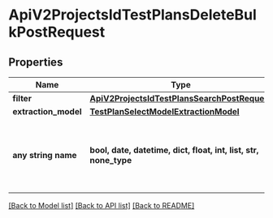 # ApiV2ProjectsIdTestPlansDeleteBulkPostRequest


## Properties
Name | Type | Description | Notes
------------ | ------------- | ------------- | -------------
**filter** | [**ApiV2ProjectsIdTestPlansSearchPostRequest**](ApiV2ProjectsIdTestPlansSearchPostRequest.md) |  | [optional] 
**extraction_model** | [**TestPlanSelectModelExtractionModel**](TestPlanSelectModelExtractionModel.md) |  | [optional] 
**any string name** | **bool, date, datetime, dict, float, int, list, str, none_type** | any string name can be used but the value must be the correct type | [optional]

[[Back to Model list]](../README.md#documentation-for-models) [[Back to API list]](../README.md#documentation-for-api-endpoints) [[Back to README]](../README.md)


